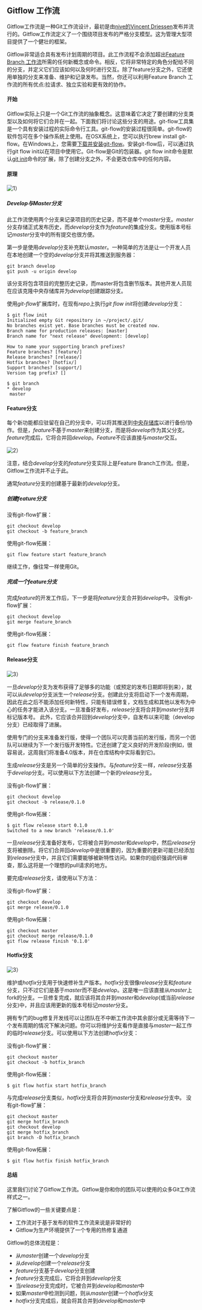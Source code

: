 ## Gitflow 工作流

Gitflow工作流是一种Git工作流设计，最初是由[nive的Vincent Driessen](https://nvie.com/posts/a-successful-git-branching-model/)发布并流行的。Gitflow工作流定义了一个围绕项目发布的严格分支模型。这为管理大型项目提供了一个健壮的框架。

Gitflow非常适合具有发布计划周期的项目。此工作流程不会添加超出[Feature Branch 工作流](https://www.atlassian.com/git/tutorials/comparing-workflows/feature-branch-workflow)所需的任何新概念或命令。相反，它将非常特定的角色分配给不同的分支，并定义它们应该如何以及何时进行交互。除了feature分支之外，它还使用单独的分支来准备、维护和记录发布。当然，你还可以利用Feature Branch 工作流的所有优点:拉请求、独立实验和更有效的协作。

#### 开始
Gitflow实际上只是一个Git工作流的抽象概念。这意味着它决定了要创建的分支类型以及如何将它们合并在一起。下面我们将讨论这些分支的用途。git-flow工具集是一个具有安装过程的实际命令行工具。git-flow的安装过程很简单。git-flow的软件包可在多个操作系统上使用。在OSX系统上，您可以执行brew install git-flow。在Windows上，您需要[下载并安装git-flow](https://git-scm.com/download/win)。安装git-flow后，可以通过执行git flow init以在项目中使用它。Git-flow是Git的包装器。git flow init命令是默认[git init](https://www.atlassian.com/git/tutorials/setting-up-a-repository/git-init)命令的扩展，除了创建分支之外，不会更改仓库中的任何内容。

#### 原理

![1](images/image1.svg)）

##### Develop与Master分支

此工作流使用两个分支来记录项目的历史记录，而不是单个*master*分支。*master*分支存储正式发布历史，而*develop*分支作为*feature*的集成分支。使用版本号标记*master*分支中的所有提交也很方便。

第一步是使用*develop*分支补充默认*master*。一种简单的方法是让一个开发人员在本地创建一个空的*develop*分支并将其推送到服务器：
```shell
git branch develop
git push -u origin develop
```

该分支将包含项目的完整历史记录，而master将包含删节版本。其他开发人员现在应该克隆中央存储库并为*develop*创建跟踪分支。

使用*git-flow*扩展库时，在现有*repo*上执行*git flow init*将创建*develop*分支：
```shell
$ git flow init
Initialized empty Git repository in ~/project/.git/
No branches exist yet. Base branches must be created now.
Branch name for production releases: [master]
Branch name for "next release" development: [develop]

How to name your supporting branch prefixes?
Feature branches? [feature/]
Release branches? [release/]
Hotfix branches? [hotfix/]
Support branches? [support/]
Version tag prefix? []

$ git branch
* develop
 master
```

#### Feature分支

每个新功能都应驻留在自己的分支中，可以将其推送到[中央存储库](https://www.atlassian.com/git/tutorials/syncing/git-push)以进行备份/协作。但是，*feature*不基于*master*来创建分支，而是将*develop*作为其父分支。 *feature*完成后，它将合并回*develop*。*Feature*不应该直接与*master*交互。

![2](images/image2.svg)）

注意，结合*develop*分支的*feature*分支实际上是Feature Branch工作流。但是，Gitflow工作流并不止于此。

通常*feature*分支的创建基于最新的*develop*分支。

##### 创建feature分支
没有git-flow扩展：
```shell
git checkout develop
git checkout -b feature_branch
```
使用git-flow拓展：
```shell
git flow feature start feature_branch
```

继续工作，像往常一样使用Git。

##### 完成一个feature分支

完成*feature*的开发工作后，下一步是将*feature*分支合并到*develop*中。
没有git-flow扩展：
```shell
git checkout develop
git merge feature_branch
```
使用git-flow拓展：
```shell
git flow feature finish feature_branch
```

#### Release分支

![3](images/image3.svg)）

一旦*develop*分支为发布获得了足够多的功能（或预定的发布日期即将到来），就可以从*develop*分支派生一个*release*分支。创建此分支将启动下一个发布周期，因此在此之后不能添加任何新特性，只能有错误修复，文档生成和其他以发布为中心的任务才能进入该分支。一旦准备好发布，*release*分支将合并到*master*分支并标记版本号。 此外，它应该合并回到*develop*分支中，自发布以来可能（develop分支）已经取得了进展。

使用专门的分支来准备发行版，使得一个团队可以完善当前的发行版，而另一个团队可以继续为下一个发行版开发特性。它还创建了定义良好的开发阶段(例如，很容易说，这周我们将准备4.0版本，并在仓库结构中实际看到它)。

生成*release*分支是另一个简单的分支操作。与*feature*分支一样，*release*分支基于*develop*分支。可以使用以下方法创建一个新的*release*分支。

没有git-flow扩展：

```shell
git checkout develop
git checkout -b release/0.1.0
```
使用git-flow拓展：
```shell
$ git flow release start 0.1.0
Switched to a new branch 'release/0.1.0'
```

一旦*release*分支准备好发布，它将被合并到*master*和*develop*中，然后*release*分支将被删除。将它们合并回*develop*中是很重要的，因为重要的更新可能已经添加到*release*分支中，并且它们需要能够被新特性访问。如果你的组织强调代码审查，那么这将是一个理想的pull请求的地方。

要完成*release*分支，请使用以下方法：

没有git-flow扩展：
```shell
git checkout develop
git merge release/0.1.0
```

使用git-flow拓展：
```shell
git checkout master
git checkout merge release/0.1.0
git flow release finish '0.1.0'
```

#### Hotfix分支
![3](images/image4.svg)）

维护或*hotfix*分支用于快速修补生产版本。*hotfix*分支很像*release*分支和*feature*分支，只不过它们是基于*master*而不是*develop*。这是唯一应该直接从*master*上fork的分支。一旦修复完成，就应该将其合并到*master*和*develop*(或当前*release*分支)中，并且应该用更新的版本号标记*master*分支。

拥有专门的bug修复开发线可以让团队在不中断工作流中其余部分或无需等待下一个发布周期的情况下解决问题。你可以将维护分支看作是直接与*master*一起工作的临时*release*分支。可以使用以下方法创建*hotfix*分支：

没有git-flow扩展：
```shell
git checkout master
git checkout -b hotfix_branch
```

使用git-flow拓展：
```shell
$ git flow hotfix start hotfix_branch
```

与完成*release*分支类似，*hotfix*分支将合并到*master*分支和*release*分支中。
没有git-flow扩展：
```shell
git checkout master
git merge hotfix_branch
git checkout develop
git merge hotfix_branch
git branch -D hotfix_branch
```

使用git-flow拓展：
```shell
$ git flow hotfix finish hotfix_branch
```

#### 总结

这里我们讨论了Gitflow工作流。Gitflow是你和你的团队可以使用的众多Git工作流样式之一。

了解Gitflow的一些关键要点是：
- 工作流对于基于发布的软件工作流来说是非常好的
- Gitflow为生产环境提供了一个专用的热修复通道

Gitflow的总体流程是：
- 从*master*创建一个*develop*分支
- 从*develop*创建一个*release*分支
- *feature*分支基于*develop*分支创建
- *feature*分支完成后，它将合并到*develop*分支
- 当*release*分支完成时，它被合并到*develop*和*master*中
- 如果*master*中检测到问题，则从*master*创建一个*hotfix*分支
- *hotfix*分支完成后，就会将其合并到*develop*和*master*中

